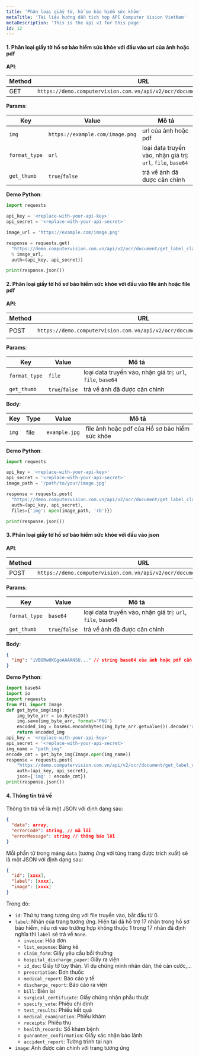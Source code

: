 ```yaml
---
title: 'Phân loại giấy tờ, hồ sơ bảo hiểm sức khỏe'
metaTitle: 'Tài liệu hướng dẫn tích hợp API Computer Vision VietNam'
metaDescription: 'This is the api v1 for this page'
id: 12
---
```


#### 1. Phân loại giấy tờ hồ sơ bảo hiểm sức khỏe với đầu vào url của ảnh hoặc pdf

**API**:

| Method | URL                                                                      |
| ------ | ------------------------------------------------------------------------ |
| GET    | `https://demo.computervision.com.vn/api/v2/ocr/document/get_label_claim` |

**Params**:

| Key           | Value                           | Mô tả                                                       |
| ------------- | ------------------------------- | ----------------------------------------------------------- |
| `img`         | `https://example.com/image.png` | url của ảnh hoặc pdf                                        |
| `format_type` | `url`                           | loại data truyền vào, nhận giá trị: `url`, `file`, `base64` |
| `get_thumb`   | `true`/`false`                  | trả về ảnh đã được căn chỉnh                                |

**Demo Python**:

```python
import requests

api_key = '<replace-with-your-api-key>'
api_secret = '<replace-with-your-api-secret>'

image_url = 'https://example.com/image.png'

response = requests.get(
  "https://demo.computervision.com.vn/api/v2/ocr/document/get_label_claim?img=%s&format_type=url&get_thumb=false"
  % image_url,
  auth=(api_key, api_secret))

print(response.json())

```

#### 2. Phân loại giấy tờ hồ sơ bảo hiểm sức khỏe với đầu vào file ảnh hoặc file pdf

**API**:

| Method | URL                                                                      | content-type          |
| ------ | ------------------------------------------------------------------------ | --------------------- |
| POST   | `https://demo.computervision.com.vn/api/v2/ocr/document/get_label_claim` | `multipart/form-data` |

**Params**:

| Key           | Value          | Mô tả                                                       |
| ------------- | -------------- | ----------------------------------------------------------- |
| `format_type` | `file`         | loại data truyền vào, nhận giá trị: `url`, `file`, `base64` |
| `get_thumb`   | `true`/`false` | trả về ảnh đã được căn chỉnh                                |

**Body**:

| Key   | Type | Value         | Mô tả                                         |
| ----- | ---- | ------------- | --------------------------------------------- |
| `img` | file | `example.jpg` | file ảnh hoặc pdf của Hồ sơ bảo hiểm sức khỏe |

**Demo Python**:

```python
import requests

api_key = '<replace-with-your-api-key>'
api_secret = '<replace-with-your-api-secret>'
image_path = '/path/to/your/image.jpg'

response = requests.post(
  "https://demo.computervision.com.vn/api/v2/ocr/document/get_label_claim?format_type=file&get_thumb=false",
  auth=(api_key, api_secret),
  files={'img': open(image_path, 'rb')})

print(response.json())

```

#### 3. Phân loại giấy tờ hồ sơ bảo hiểm sức khỏe với đầu vào json

**API**:

| Method | URL                                                                      | content-type       |
| ------ | ------------------------------------------------------------------------ | ------------------ |
| POST   | `https://demo.computervision.com.vn/api/v2/ocr/document/get_label_claim` | `application/json` |

**Params**:

| Key           | Value          | Mô tả                                                       |
| ------------- | -------------- | ----------------------------------------------------------- |
| `format_type` | `base64`       | loại data truyền vào, nhận giá trị: `url`, `file`, `base64` |
| `get_thumb`   | `true`/`false` | trả về ảnh đã được căn chỉnh                                |

**Body**:

```json
{
  "img": "iVBORw0KGgoAAAANSU..." // string base64 của ảnh hoặc pdf cần trích xuất
}
```

**Demo Python**:

```python
import base64
import io
import requests
from PIL import Image
def get_byte_img(img):
    img_byte_arr = io.BytesIO()
    img.save(img_byte_arr, format='PNG')
    encoded_img = base64.encodebytes(img_byte_arr.getvalue()).decode('ascii')
    return encoded_img
api_key = '<replace-with-your-api-key>'
api_secret = '<replace-with-your-api-secret>'
img_name = "path_img"
encode_cmt = get_byte_img(Image.open(img_name))
response = requests.post(
    "https://demo.computervision.com.vn/api/v2/ocr/document/get_label_claim?format_type=base64&get_thumb=false",
    auth=(api_key, api_secret),
    json={'img' : encode_cmt})
print(response.json())
```

#### 4. Thông tin trả về

Thông tin trả về là một JSON với định dạng sau:

```json
{
  "data": array,
  "errorCode": string, // mã lỗi
  "errorMessage": string // thông báo lỗi
}
```

Mỗi phần tử trong mảng `data` (tương ứng với từng trang được trích xuất) sẽ là một JSON với định dạng sau:

```json
{
  "id": [xxxx],
  "label": [xxxx],
  "image": [xxxx]
}
```

Trong đó:

- `id`: Thứ tự trang tương ứng với file truyền vào, bắt đầu từ 0.
- `label`: Nhãn của trang tương ứng. Hiện tại đã hỗ trợ 17 nhãn trong hồ sơ bảo hiểm, nếu rơi vào trường hợp không thuộc 1 trong 17 nhãn đã định nghĩa thì `label` sẽ trả về `None`.
  - `invoice`: Hóa đơn
  - `list_expense`: Bảng kê
  - `claim_form`: Giấy yêu cầu bồi thường
  - `hospital_discharge_paper`: Giấy ra viện
  - `id_doc`: Giấy tờ tùy thân. Ví dụ chứng minh nhân dân, thẻ căn cước,...
  - `prescription`: Đơn thuốc
  - `medical_report`: Báo cáo y tế
  - `discharge_report`: Báo cáo ra viện
  - `bill`: Biên lai
  - `surgical_certificate`: Giấy chứng nhận phẫu thuật
  - `specify_vote`: Phiếu chỉ định
  - `test_results`: Phiếu kết quả
  - `medical_examination`: Phiếu khám
  - `receipts`: Phiếu thu
  - `health_records`: Sổ khám bệnh
  - `guarantee_confirmation`: Giấy xác nhận bảo lãnh
  - `accident_report`: Tường trình tai nạn
- `image`: Ảnh được căn chỉnh với trang tương ứng
